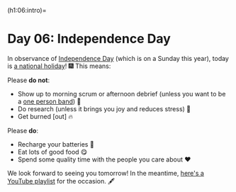 (h1:06:intro)=
# Day 06: Independence Day

In observance of [Independence Day](https://www.imdb.com/title/tt0116629/) (which is on a Sunday this year), today is [a national holiday](https://en.wikipedia.org/wiki/Independence_Day_%28United_States%29)! 🎆
This means:

Please **do not**:

- Show up to morning scrum or afternoon debrief (unless you want to be a [one person band](https://www.youtube.com/watch?v=01GY7zYN-ps)) 🦗
- Do research (unless it brings you joy and reduces stress) 🤪
- Get burned [out] 🔥

Please **do**:

- Recharge your batteries 🛌
- Eat lots of good food 😋
- Spend some quality time with the people you care about ❤    

We look forward to seeing you tomorrow!
In the meantime, [here's a YouTube playlist](https://www.youtube.com/watch?v=cuyMAneJqms&list=PLK1wqzZ8S6Rxh4Lird7421tcLNvtpD8uQ) for the occasion. 🖋